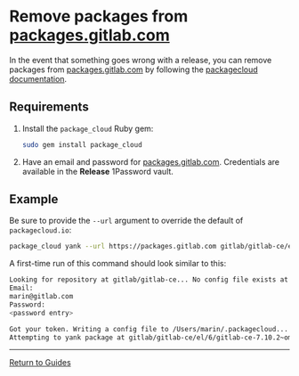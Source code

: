 # Remove packages from [packages.gitlab.com](https://packages.gitlab.com/gitlab/)

In the event that something goes wrong with a release, you can remove packages
from [packages.gitlab.com] by following the [packagecloud documentation].

## Requirements

1. Install the `package_cloud` Ruby gem:

    ```sh
    sudo gem install package_cloud
    ```

1. Have an email and password for [packages.gitlab.com]. Credentials are
   available in the **Release** 1Password vault.

## Example

Be sure to provide the `--url` argument to override the default of
`packagecloud.io`:

```sh
package_cloud yank --url https://packages.gitlab.com gitlab/gitlab-ce/el/6 gitlab-ce-7.10.2~omnibus-1.x86_64.rpm
```

A first-time run of this command should look similar to this:

```sh
Looking for repository at gitlab/gitlab-ce... No config file exists at /Users/marin/.packagecloud. Login to create one.
Email:
marin@gitlab.com
Password:
<password entry>

Got your token. Writing a config file to /Users/marin/.packagecloud... success!
Attempting to yank package at gitlab/gitlab-ce/el/6/gitlab-ce-7.10.2~omnibus-1.x86_64.rpm...done!
```

[packages.gitlab.com]: https://packages.gitlab.com/
[packagecloud documentation]: https://packagecloud.io/docs#yank_pkg

---

[Return to Guides](../README.md#guides)
